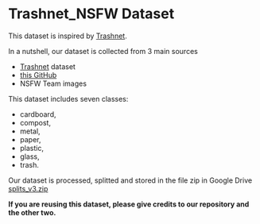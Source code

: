 # Trashnet_NSFW Dataset

This dataset is inspired by [Trashnet](https://github.com/garythung/trashnet).

In a nutshell, our dataset is collected from 3 main sources 
- [Trashnet](https://github.com/garythung/trashnet) dataset
- [this GitHub](https://github.com/deepak2233/Waste-or-Garbage-Classification-Using-Deep-Learning/tree/main)
- NSFW Team images

This dataset includes seven classes: 
- cardboard, 
- compost, 
- metal, 
- paper, 
- plastic, 
- glass, 
- trash.

Our dataset is processed, splitted and stored in the file zip in Google Drive [splits_v3.zip](https://drive.google.com/file/d/1qHL9NaEADU3fLY9jvxopnXk8vbA7vVFu/view?usp=drive_link) 

**If you are reusing this dataset, please give credits to our repository and the other two.**